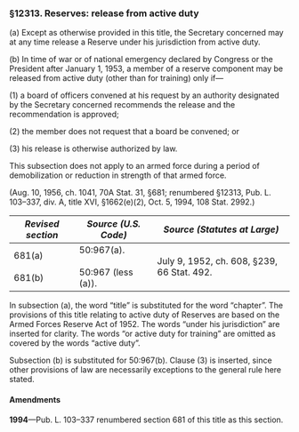 ### §12313. Reserves: release from active duty ###

(a) Except as otherwise provided in this title, the Secretary concerned may at any time release a Reserve under his jurisdiction from active duty.

(b) In time of war or of national emergency declared by Congress or the President after January 1, 1953, a member of a reserve component may be released from active duty (other than for training) only if—

(1) a board of officers convened at his request by an authority designated by the Secretary concerned recommends the release and the recommendation is approved;

(2) the member does not request that a board be convened; or

(3) his release is otherwise authorized by law.

This subsection does not apply to an armed force during a period of demobilization or reduction in strength of that armed force.

(Aug. 10, 1956, ch. 1041, 70A Stat. 31, §681; renumbered §12313, Pub. L. 103–337, div. A, title XVI, §1662(e)(2), Oct. 5, 1994, 108 Stat. 2992.)

|  *Revised section*   |         *Source (U.S. Code)*         |       *Source (Statutes at Large)*       |
|----------------------|--------------------------------------|------------------------------------------|
|681(a)<br/><br/>681(b)|50:967(a).<br/><br/>50:967 (less (a)).|July 9, 1952, ch. 608, §239, 66 Stat. 492.|

In subsection (a), the word “title” is substituted for the word “chapter”. The provisions of this title relating to active duty of Reserves are based on the Armed Forces Reserve Act of 1952. The words “under his jurisdiction” are inserted for clarity. The words “or active duty for training” are omitted as covered by the words “active duty”.

Subsection (b) is substituted for 50:967(b). Clause (3) is inserted, since other provisions of law are necessarily exceptions to the general rule here stated.

#### Amendments ####

**1994**—Pub. L. 103–337 renumbered section 681 of this title as this section.